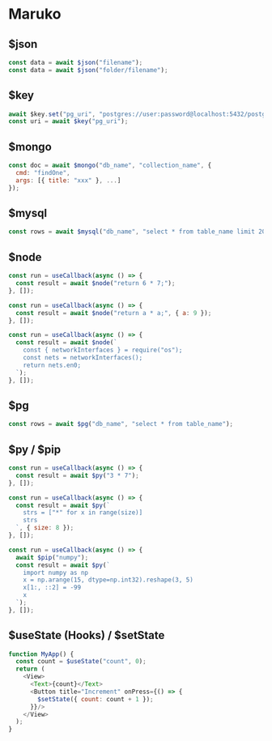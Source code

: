 # Maruko

## $json

```javascript
const data = await $json("filename");
const data = await $json("folder/filename");
```

## $key

```javascript
await $key.set("pg_uri", "postgres://user:password@localhost:5432/postgres");
const uri = await $key("pg_uri");
```

## $mongo

```javascript
const doc = await $mongo("db_name", "collection_name", {
  cmd: "findOne",
  args: [{ title: "xxx" }, ...]
});
```

## $mysql
```javascript
const rows = await $mysql("db_name", "select * from table_name limit 20");
```

## $node
```javascript
const run = useCallback(async () => {
  const result = await $node("return 6 * 7;");
}, []);

const run = useCallback(async () => {
  const result = await $node("return a * a;", { a: 9 });
}, []);

const run = useCallback(async () => {
  const result = await $node(`
    const { networkInterfaces } = require("os");
    const nets = networkInterfaces();
    return nets.en0;
  `);
}, []);
```

## $pg

```javascript
const rows = await $pg("db_name", "select * from table_name");
```

## $py / $pip

```javascript
const run = useCallback(async () => {
  const result = await $py("3 * 7");
}, []);

const run = useCallback(async () => {
  const result = await $py(`
    strs = ["*" for x in range(size)]
    strs
  `, { size: 8 });
}, []);

const run = useCallback(async () => {
  await $pip("numpy");
  const result = await $py(`
    import numpy as np
    x = np.arange(15, dtype=np.int32).reshape(3, 5)
    x[1:, ::2] = -99
    x
  `);
}, []);
```

## $useState (Hooks) / $setState

```javascript
function MyApp() {
  const count = $useState("count", 0);
  return (
    <View>
      <Text>{count}</Text>
      <Button title="Increment" onPress={() => {
        $setState({ count: count + 1 });
      }}/>
    </View>
  );
}
```
